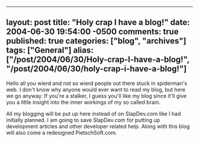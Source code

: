   ---
  layout: post
  title: "Holy crap I have a blog!"
  date: 2004-06-30 19:54:00 -0500
  comments: true
  published: true
  categories: ["blog", "archives"]
  tags: ["General"]
  alias: ["/post/2004/06/30/Holy-crap-I-have-a-blog!", "/post/2004/06/30/holy-crap-i-have-a-blog!"]
  ---
<!-- more -->
<p>Hello all you wierd and not so wierd people out there stuck in spiderman's web. I don't know why anyone would ever want to read my blog, but here we go anyway. If you're a stalker, I guess you'll like my blog since it'll give you a little insight into the inner workings of my so called brain.</p>
<p>All my blogging will be put up here instead of on SlapDev.com like I had initially planned. I am going to save SlapDev.com for putting up development articles and other developer related help. Along with this blog will also come a redesigned PietschSoft.com.</p>
